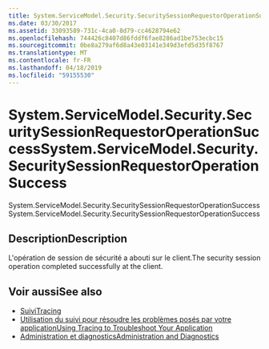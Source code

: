 ```yaml
---
title: System.ServiceModel.Security.SecuritySessionRequestorOperationSuccess
ms.date: 03/30/2017
ms.assetid: 33093589-731c-4ca0-8d79-cc4628794e62
ms.openlocfilehash: 744426c8407d86fddf6fae8286ad1be753ecbc15
ms.sourcegitcommit: 0be8a279af6d8a43e03141e349d3efd5d35f8767
ms.translationtype: MT
ms.contentlocale: fr-FR
ms.lasthandoff: 04/18/2019
ms.locfileid: "59155530"
---
```

# <a name="systemservicemodelsecuritysecuritysessionrequestoroperationsuccess"></a><span data-ttu-id="c95f0-102">System.ServiceModel.Security.SecuritySessionRequestorOperationSuccess</span><span class="sxs-lookup"><span data-stu-id="c95f0-102">System.ServiceModel.Security.SecuritySessionRequestorOperationSuccess</span></span>
<span data-ttu-id="c95f0-103">System.ServiceModel.Security.SecuritySessionRequestorOperationSuccess</span><span class="sxs-lookup"><span data-stu-id="c95f0-103">System.ServiceModel.Security.SecuritySessionRequestorOperationSuccess</span></span>  
  
## <a name="description"></a><span data-ttu-id="c95f0-104">Description</span><span class="sxs-lookup"><span data-stu-id="c95f0-104">Description</span></span>  
 <span data-ttu-id="c95f0-105">L'opération de session de sécurité a abouti sur le client.</span><span class="sxs-lookup"><span data-stu-id="c95f0-105">The security session operation completed successfully at the client.</span></span>  
  
## <a name="see-also"></a><span data-ttu-id="c95f0-106">Voir aussi</span><span class="sxs-lookup"><span data-stu-id="c95f0-106">See also</span></span>

- [<span data-ttu-id="c95f0-107">Suivi</span><span class="sxs-lookup"><span data-stu-id="c95f0-107">Tracing</span></span>](../../../../../docs/framework/wcf/diagnostics/tracing/index.md)
- [<span data-ttu-id="c95f0-108">Utilisation du suivi pour résoudre les problèmes posés par votre application</span><span class="sxs-lookup"><span data-stu-id="c95f0-108">Using Tracing to Troubleshoot Your Application</span></span>](../../../../../docs/framework/wcf/diagnostics/tracing/using-tracing-to-troubleshoot-your-application.md)
- [<span data-ttu-id="c95f0-109">Administration et diagnostics</span><span class="sxs-lookup"><span data-stu-id="c95f0-109">Administration and Diagnostics</span></span>](../../../../../docs/framework/wcf/diagnostics/index.md)
